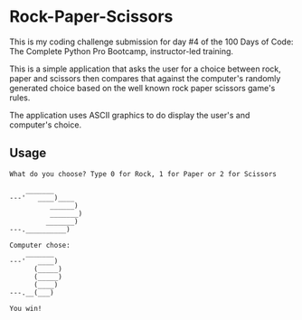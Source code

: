 # Rock-Paper-Scissors

This is my coding challenge submission for day #4 of the 100 Days of Code: The Complete Python Pro Bootcamp, instructor-led training.

This is a simple application that asks the user for a choice between rock, paper and scissors then compares that against the computer's randomly generated choice based on the well known rock paper scissors game's rules. 

The application uses ASCII graphics to do display the user's and computer's choice.

## Usage

```
What do you choose? Type 0 for Rock, 1 for Paper or 2 for Scissors

    _______
---'   ____)____
          ______)
          _______)
         _______)
---.__________)

Computer chose:
    _______
---'   ____)
      (_____)
      (_____)
      (____)
---.__(___)

You win!
```